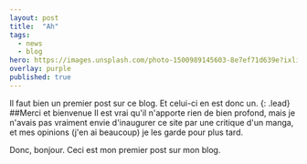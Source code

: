 ```yaml
---
layout: post
title:  "Ah"
tags:
  - news
  - blog
hero: https://images.unsplash.com/photo-1500989145603-8e7ef71d639e?ixlib=rb-0.3.5&ixid=eyJhcHBfaWQiOjEyMDd9&s=96479273726f0c5c859499ea11593067&auto=format&fit=crop&w=2855&q=80
overlay: purple
published: true
---
```

Il faut bien un premier post sur ce blog. Et celui-ci en est donc un.
{: .lead}
##Merci et bienvenue
Il est vrai qu'il n'apporte rien de bien profond, mais je n'avais pas vraiment envie d'inaugurer ce site par une critique d'un manga, et mes opinions (j'en ai beaucoup) je les garde pour plus tard.

Donc, bonjour. Ceci est mon premier post sur mon blog.
